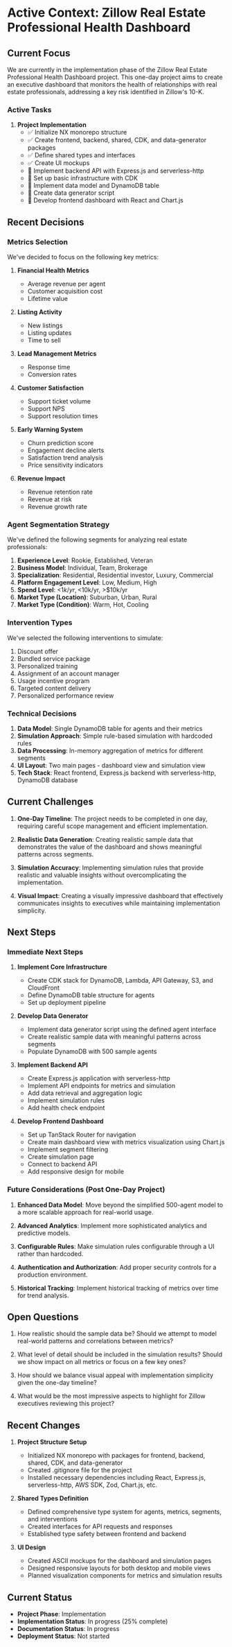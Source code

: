 # Active Context: Zillow Real Estate Professional Health Dashboard

## Current Focus

We are currently in the implementation phase of the Zillow Real Estate Professional Health Dashboard project. This one-day project aims to create an executive dashboard that monitors the health of relationships with real estate professionals, addressing a key risk identified in Zillow's 10-K.

### Active Tasks

1. **Project Implementation**
   - ✅ Initialize NX monorepo structure
   - ✅ Create frontend, backend, shared, CDK, and data-generator packages
   - ✅ Define shared types and interfaces
   - ✅ Create UI mockups
   - 🔄 Implement backend API with Express.js and serverless-http
   - 🔄 Set up basic infrastructure with CDK
   - 🔄 Implement data model and DynamoDB table
   - 🔄 Create data generator script
   - 🔄 Develop frontend dashboard with React and Chart.js

## Recent Decisions

### Metrics Selection
We've decided to focus on the following key metrics:

1. **Financial Health Metrics**
   - Average revenue per agent
   - Customer acquisition cost
   - Lifetime value

2. **Listing Activity**
   - New listings
   - Listing updates
   - Time to sell

3. **Lead Management Metrics**
   - Response time
   - Conversion rates

4. **Customer Satisfaction**
   - Support ticket volume
   - Support NPS
   - Support resolution times

5. **Early Warning System**
   - Churn prediction score
   - Engagement decline alerts
   - Satisfaction trend analysis
   - Price sensitivity indicators

6. **Revenue Impact**
   - Revenue retention rate
   - Revenue at risk
   - Revenue growth rate

### Agent Segmentation Strategy
We've defined the following segments for analyzing real estate professionals:

1. **Experience Level**: Rookie, Established, Veteran
2. **Business Model**: Individual, Team, Brokerage
3. **Specialization**: Residential, Residential investor, Luxury, Commercial
4. **Platform Engagement Level**: Low, Medium, High
5. **Spend Level**: <$1k/yr, <$10k/yr, >$10k/yr
6. **Market Type (Location)**: Suburban, Urban, Rural
7. **Market Type (Condition)**: Warm, Hot, Cooling

### Intervention Types
We've selected the following interventions to simulate:

1. Discount offer
2. Bundled service package
3. Personalized training
4. Assignment of an account manager
5. Usage incentive program
6. Targeted content delivery
7. Personalized performance review

### Technical Decisions

1. **Data Model**: Single DynamoDB table for agents and their metrics
2. **Simulation Approach**: Simple rule-based simulation with hardcoded rules
3. **Data Processing**: In-memory aggregation of metrics for different segments
4. **UI Layout**: Two main pages - dashboard view and simulation view
5. **Tech Stack**: React frontend, Express.js backend with serverless-http, DynamoDB database

## Current Challenges

1. **One-Day Timeline**: The project needs to be completed in one day, requiring careful scope management and efficient implementation.

2. **Realistic Data Generation**: Creating realistic sample data that demonstrates the value of the dashboard and shows meaningful patterns across segments.

3. **Simulation Accuracy**: Implementing simulation rules that provide realistic and valuable insights without overcomplicating the implementation.

4. **Visual Impact**: Creating a visually impressive dashboard that effectively communicates insights to executives while maintaining implementation simplicity.

## Next Steps

### Immediate Next Steps

1. **Implement Core Infrastructure**
   - Create CDK stack for DynamoDB, Lambda, API Gateway, S3, and CloudFront
   - Define DynamoDB table structure for agents
   - Set up deployment pipeline

2. **Develop Data Generator**
   - Implement data generator script using the defined agent interface
   - Create realistic sample data with meaningful patterns across segments
   - Populate DynamoDB with 500 sample agents

3. **Implement Backend API**
   - Create Express.js application with serverless-http
   - Implement API endpoints for metrics and simulation
   - Add data retrieval and aggregation logic
   - Implement simulation rules
   - Add health check endpoint

4. **Develop Frontend Dashboard**
   - Set up TanStack Router for navigation
   - Create main dashboard view with metrics visualization using Chart.js
   - Implement segment filtering
   - Create simulation page
   - Connect to backend API
   - Add responsive design for mobile

### Future Considerations (Post One-Day Project)

1. **Enhanced Data Model**: Move beyond the simplified 500-agent model to a more scalable approach for real-world usage.

2. **Advanced Analytics**: Implement more sophisticated analytics and predictive models.

3. **Configurable Rules**: Make simulation rules configurable through a UI rather than hardcoded.

4. **Authentication and Authorization**: Add proper security controls for a production environment.

5. **Historical Tracking**: Implement historical tracking of metrics over time for trend analysis.

## Open Questions

1. How realistic should the sample data be? Should we attempt to model real-world patterns and correlations between metrics?

2. What level of detail should be included in the simulation results? Should we show impact on all metrics or focus on a few key ones?

3. How should we balance visual appeal with implementation simplicity given the one-day timeline?

4. What would be the most impressive aspects to highlight for Zillow executives reviewing this project?

## Recent Changes

1. **Project Structure Setup**
   - Initialized NX monorepo with packages for frontend, backend, shared, CDK, and data-generator
   - Created .gitignore file for the project
   - Installed necessary dependencies including React, Express.js, serverless-http, AWS SDK, Zod, Chart.js, etc.

2. **Shared Types Definition**
   - Defined comprehensive type system for agents, metrics, segments, and interventions
   - Created interfaces for API requests and responses
   - Established type safety between frontend and backend

3. **UI Design**
   - Created ASCII mockups for the dashboard and simulation pages
   - Designed responsive layouts for both desktop and mobile views
   - Planned visualization components for metrics and simulation results

## Current Status

- **Project Phase**: Implementation
- **Implementation Status**: In progress (25% complete)
- **Documentation Status**: In progress
- **Deployment Status**: Not started